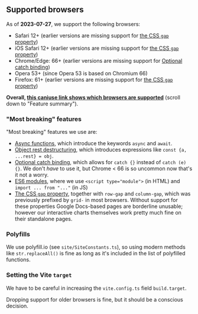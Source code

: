 ## Supported browsers

As of **2023-07-27**, we support the following browsers:

-   Safari 12+ (earlier versions are missing support for [the CSS `gap` property](https://caniuse.com/mdn-css_properties_gap_grid_context))
-   iOS Safari 12+ (earlier versions are missing support for [the CSS `gap` property](https://caniuse.com/mdn-css_properties_gap_grid_context))
-   Chrome/Edge: 66+ (earlier versions are missing support for [Optional catch binding](https://caniuse.com/mdn-javascript_statements_try_catch_optional_catch_binding))
-   Opera 53+ (since Opera 53 is based on Chromium 66)
-   Firefox: 61+ (earlier versions are missing support for [the CSS `gap` property](https://caniuse.com/mdn-css_properties_gap_grid_context))

**Overall, [this caniuse link shows which browsers are supported](https://caniuse.com/async-functions,mdn-css_properties_gap_grid_context,mdn-javascript_operators_destructuring_rest_in_objects,es6-module,mdn-javascript_statements_try_catch_optional_catch_binding)** (scroll down to "Feature summary").

### "Most breaking" features

"Most breaking" features we use are:

-   [Async functions](https://caniuse.com/async-functions), which introduce the keywords `async` and `await`.
-   [Object rest destructuring](https://caniuse.com/mdn-javascript_operators_destructuring_rest_in_objects), which introduces expressions like `const {a, ...rest} = obj`.
-   [Optional catch binding](https://caniuse.com/mdn-javascript_statements_try_catch_optional_catch_binding), which allows for `catch {}` instead of `catch (e) {}`.
    We don't _have_ to use it, but Chrome < 66 is so uncommon now that's it not a worry.
-   [ES6 modules](https://caniuse.com/es6-module), where we use `<script type="module">` (in HTML) and `import ... from "..."` (in JS)
-   [The CSS `gap` property](https://caniuse.com/mdn-css_properties_gap_grid_context), together with `row-gap` and `column-gap`, which was previously prefixed by `grid-` in most browsers. Without support for these properties Google Docs-based pages are borderline unusable; however our interactive charts themselves work pretty much fine on their standalone pages.

### Polyfills

We use polyfill.io (see `site/SiteConstants.ts`), so using modern methods like `str.replaceAll()` is fine as long as it's included in the list of polyfilled functions.

### Setting the Vite `target`

We have to be careful in increasing the `vite.config.ts` field `build.target`.

Dropping support for older browsers is fine, but it should be a conscious decision.
